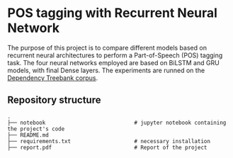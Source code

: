 # POS tagging with Recurrent Neural Network

The purpose of this project is to compare different models based on recurrent neural architectures to perform a Part-of-Speech (POS) tagging task.
The four neural networks employed are based on BiLSTM and GRU models, with final Dense layers. The experiments are runned on the 
[Dependency Treebank corpus](https://raw.githubusercontent.com/nltk/nltk_data/gh-pages/packages/corpora/dependency_treebank.zip).

## Repository structure

````
.
├── notebook                            # jupyter notebook containing the project's code                     
├── README.md
├── requirements.txt                    # necessary installation
├── report.pdf                          # Report of the project
````

